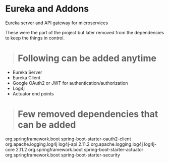 # Eureka and Addons
Eureka server and API gateway for microservices

These were the part of the project but later removed from the dependencies to keep the things in control.

> # Following can be added anytime
- Eureka Server
- Eureka Client
- Google OAuth2 or JWT for authentication/authorization
- Log4j
- Actuator end points

> # Few removed dependencies that can be added

<dependency>
		<groupId>org.springframework.boot</groupId>
		<artifactId>spring-boot-starter-oauth2-client</artifactId>
</dependency>

<dependency>
    <groupId>org.apache.logging.log4j</groupId>
    <artifactId>log4j-api</artifactId>
    <version>2.11.2</version>
</dependency>

<dependency>
    <groupId>org.apache.logging.log4j</groupId>
    <artifactId>log4j-core</artifactId>
    <version>2.11.2</version>
</dependency>

<dependency>
			<groupId>org.springframework.boot</groupId>
			<artifactId>spring-boot-starter-actuator</artifactId>
</dependency>
<dependency>
			<groupId>org.springframework.boot</groupId>
			<artifactId>spring-boot-starter-security</artifactId>
</dependency>
